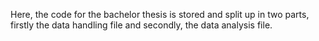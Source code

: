 Here, the code for the bachelor thesis is stored and split up in two parts, firstly the data handling file and secondly, the data analysis file. 
